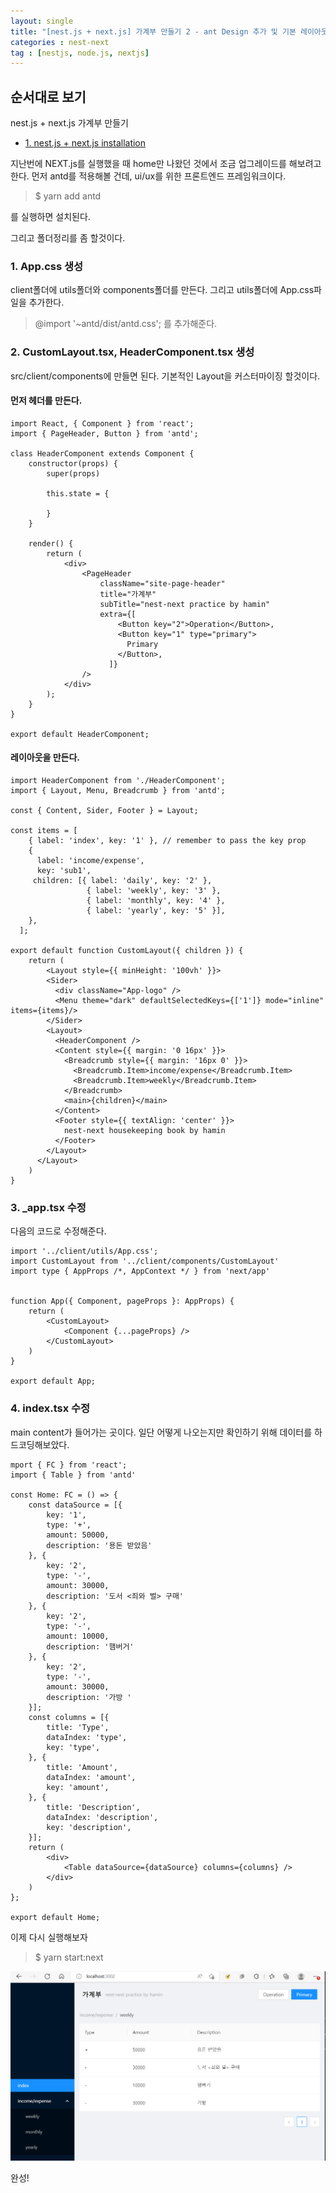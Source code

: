 ```yaml
---
layout: single
title: "[nest.js + next.js] 가계부 만들기 2 - ant Design 추가 및 기본 레이아웃"
categories : nest-next
tag : [nestjs, node.js, nextjs]
---
```


## 순서대로 보기
nest.js + next.js 가계부 만들기                                            
- [1. nest.js + next.js installation](https://iamhmin.github.io/nestjs/housekeeping-book-1/)       


지난번에 NEXT.js를 실행했을 때 home만 나왔던 것에서 조금 업그레이드를 해보려고 한다.
먼저 antd를 적용해볼 건데, ui/ux를 위한 프론트엔드 프레임워크이다.

>$ yarn add antd

를 실행하면 설치된다.

그리고 폴더정리를 좀 할것이다.

### 1. App.css 생성
client폴더에 utils폴더와 components폴더를 만든다. 그리고 utils폴더에 App.css파일을 추가한다. 

>@import '~antd/dist/antd.css';
를 추가해준다.

### 2. CustomLayout.tsx, HeaderComponent.tsx 생성
src/client/components에 만들면 된다. 기본적인 Layout을 커스터마이징 할것이다.

#### 먼저 헤더를 만든다.

```
import React, { Component } from 'react';
import { PageHeader, Button } from 'antd';

class HeaderComponent extends Component {
    constructor(props) {
        super(props)

        this.state = {

        }
    }
   
    render() {
        return (
            <div>
                <PageHeader
                    className="site-page-header"
                    title="가계부"
                    subTitle="nest-next practice by hamin"
                    extra={[
                        <Button key="2">Operation</Button>,
                        <Button key="1" type="primary">
                          Primary
                        </Button>,
                      ]}
                />
            </div>
        );
    }
}

export default HeaderComponent;
```

#### 레이아웃을 만든다.
```
import HeaderComponent from './HeaderComponent';
import { Layout, Menu, Breadcrumb } from 'antd';

const { Content, Sider, Footer } = Layout;

const items = [
    { label: 'index', key: '1' }, // remember to pass the key prop
    {
      label: 'income/expense',
      key: 'sub1',
     children: [{ label: 'daily', key: '2' },
                 { label: 'weekly', key: '3' },
                 { label: 'monthly', key: '4' },
                 { label: 'yearly', key: '5' }],
    },
  ];

export default function CustomLayout({ children }) {
    return (
        <Layout style={{ minHeight: '100vh' }}>
        <Sider>
          <div className="App-logo" />
          <Menu theme="dark" defaultSelectedKeys={['1']} mode="inline" items={items}/>
        </Sider>
        <Layout>
          <HeaderComponent />
          <Content style={{ margin: '0 16px' }}>
            <Breadcrumb style={{ margin: '16px 0' }}>
              <Breadcrumb.Item>income/expense</Breadcrumb.Item>
              <Breadcrumb.Item>weekly</Breadcrumb.Item>
            </Breadcrumb>
            <main>{children}</main>
          </Content>
          <Footer style={{ textAlign: 'center' }}>
            nest-next housekeeping book by hamin
          </Footer>
        </Layout>
      </Layout>
    )
}
```

### 3. _app.tsx 수정
다음의 코드로 수정해준다.

```
import '../client/utils/App.css';
import CustomLayout from '../client/components/CustomLayout'
import type { AppProps /*, AppContext */ } from 'next/app'


function App({ Component, pageProps }: AppProps) {
    return (
        <CustomLayout>
            <Component {...pageProps} />
        </CustomLayout>
    )
}

export default App;

```


### 4. index.tsx 수정

main content가 들어가는 곳이다. 일단 어떻게 나오는지만 확인하기 위해 데이터를 하드코딩해보았다.

```
mport { FC } from 'react';
import { Table } from 'antd'

const Home: FC = () => {
    const dataSource = [{
        key: '1',
        type: '+',
        amount: 50000,
        description: '용돈 받았음'
    }, {
        key: '2',
        type: '-',
        amount: 30000,
        description: '도서 <죄와 벌> 구매'
    }, {
        key: '2',
        type: '-',
        amount: 10000,
        description: '햄버거'
    }, {
        key: '2',
        type: '-',
        amount: 30000,
        description: '가방 '
    }];
    const columns = [{
        title: 'Type',
        dataIndex: 'type',
        key: 'type',
    }, {
        title: 'Amount',
        dataIndex: 'amount',
        key: 'amount',
    }, {
        title: 'Description',
        dataIndex: 'description',
        key: 'description',
    }];
    return (
        <div>
            <Table dataSource={dataSource} columns={columns} />
        </div>
    )
};

export default Home;

```


이제 다시 실행해보자
>$ yarn start:next


![Alt text](/assets/images/20220526_152147289.png)

완성!